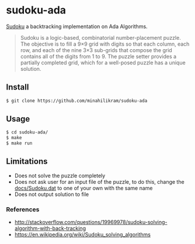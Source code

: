 # sudoku-ada

[Sudoku](https://en.wikipedia.org/wiki/Sudoku) a backtracking implementation on Ada Algorithms.

> Sudoku is a logic-based, combinatorial number-placement puzzle. The objective is to fill a 9×9 grid with digits so that each column, each row, and each of the nine 3×3 sub-grids that compose the grid contains all of the digits from 1 to 9. The puzzle setter provides a partially completed grid, which for a well-posed puzzle has a unique solution.

## Install

```sh
$ git clone https://github.com/minahilikram/sudoku-ada
```

## Usage

```sh
$ cd sudoku-ada/
$ make
$ make run
```

## Limitations

- Does not solve the puzzle completely
- Does not ask user for an input file of the puzzle, to do this, change the [docs/Sudoku.dat](https://github.com/minahilikram/sudoku/blob/master/docs/Sudoku.dat) to one of your own with the same name
- Does not output solution to file

### References
- http://stackoverflow.com/questions/19969978/sudoku-solving-algorithm-with-back-tracking
- https://en.wikipedia.org/wiki/Sudoku_solving_algorithms
